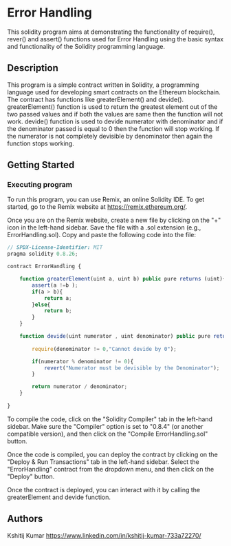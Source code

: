 
# Error Handling

This solidity program aims at demonstrating the functionality of require(), rever() and assert() functions used for Error Handling using the basic syntax and functionality of the Solidity programming language.

## Description

This program is a simple contract written in Solidity, a programming language used for developing smart contracts on the Ethereum blockchain. The contract has functions like greaterElement() and devide(). greaterElement() function is used to return the greatest element out of the two passed values and if both the values are same then the function will not work. devide() function is used to devide numerator with denominator and if the denominator passed is equal to 0 then the function will stop working. If the numerator is not completely devisible by denominator then again the function stops working.

## Getting Started

### Executing program

To run this program, you can use Remix, an online Solidity IDE. To get started, go to the Remix website at https://remix.ethereum.org/.

Once you are on the Remix website, create a new file by clicking on the "+" icon in the left-hand sidebar. Save the file with a .sol extension (e.g., ErrorHandling.sol). Copy and paste the following code into the file:
```javascript
// SPDX-License-Identifier: MIT
pragma solidity 0.8.26;

contract ErrorHandling {

    function greaterElement(uint a, uint b) public pure returns (uint){
        assert(a !=b );
        if(a > b){
            return a;
        }else{
            return b;
        }
    }

    function devide(uint numerator , uint denominator) public pure returns (uint){
       
        require(denominator != 0,"Cannot devide by 0");

        if(numerator % denominator != 0){
            revert("Numerator must be devisible by the Denominator");
        }

        return numerator / denominator;
    }
    
}

```

To compile the code, click on the "Solidity Compiler" tab in the left-hand sidebar. Make sure the "Compiler" option is set to "0.8.4" (or another compatible version), and then click on the "Compile ErrorHandling.sol" button.

Once the code is compiled, you can deploy the contract by clicking on the "Deploy & Run Transactions" tab in the left-hand sidebar. Select the "ErrorHandling" contract from the dropdown menu, and then click on the "Deploy" button.

Once the contract is deployed, you can interact with it by calling the greaterElement and devide function. 


## Authors

Kshitij Kumar 
https://www.linkedin.com/in/kshitij-kumar-733a72270/
